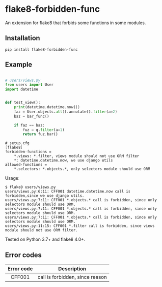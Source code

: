 # flake8-forbidden-func

An extension for flake8 that forbids some functions in some modules.

## Installation

```terminal
pip install flake8-forbidden-func
```

## Example

```python

# users/views.py
from users import User
import datetime


def test_view():
    print(datetime.datetime.now())
    faz = User.objects.all().annotate().filter(a=2)
    baz = bar_func()

    if faz == baz:
        fuz = q.filter(a=1)
        return fuz.bar()
```

```
# setup.cfg
[flake8]
forbidden-functions =
    *.views: *.filter, views module should not use ORM filter
    *: datetime.datetime.now, we use django utils
allowed-functions =
    *.selectors: *.objects.*, only selectors module should use ORM
```

Usage:

```terminal
$ flake8 users/views.py
users/views.py:6:11: CFF001 datetime.datetime.now call is forbidden,since we use django utils.
users/views.py:7:11: CFF001 *.objects.* call is forbidden, since only selectors module should use ORM.
users/views.py:7:11: CFF001 *.objects.* call is forbidden, since only selectors module should use ORM.
users/views.py:7:11: CFF001 *.objects.* call is forbidden, since only selectors module should use ORM.
users/views.py:11:15: CFF001 *.filter call is forbidden, since views module should not use ORM filter.
```

Tested on Python 3.7+ and flake8 4.0+.

## Error codes

| Error code |                     Description          |
|:----------:|:----------------------------------------:|
|   CFF001   | call is forbidden, since reason |
